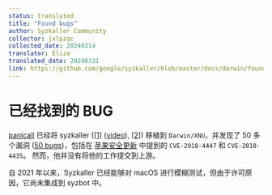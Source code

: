 ```yaml
---
status: translated
title: "Found bugs"
author: Syzkaller Community
collector: jxlpzqc
collected_date: 20240314
translator: Eliza
translated_date: 20240331
link: https://github.com/google/syzkaller/blob/master/docs/darwin/found_bugs.md
---
```


# 已经找到的 BUG

[panicall](https://twitter.com/panicaII) 已经将 syzkaller 
([[1]](https://i.blackhat.com/eu-18/Wed-Dec-5/eu-18-Juwei_Lin-Drill-The-Apple-Core.pdf)
([video](https://www.youtube.com/watch?v=zDXyH8HxTwg)),
[[2]](https://conference.hitb.org/hitbsecconf2019ams/materials/D2T2%20-%20PanicXNU%203.0%20-%20Juwei%20Lin%20&%20Junzhi%20Lu.pdf))
移植到 `Darwin/XNU`，并发现了 50 多个漏洞
([50 bugs](https://twitter.com/panicaII/status/1070696972326133760))，包括在
[苹果安全更新](https://support.apple.com/en-us/HT209341) 中提到的 `CVE-2018-4447` 和 `CVE-2018-4435`。 然而，他并没有将他的工作提交到上游。

自 2021 年以来，Syzkaller 已经能够对 macOS 进行模糊测试，但由于许可原因，它尚未集成到 syzbot 中。